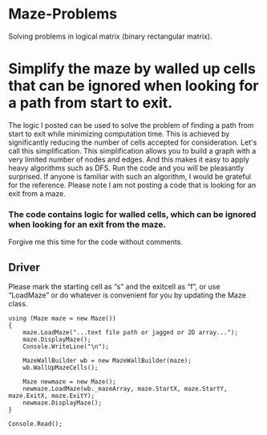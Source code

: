 # Maze-Problems
Solving problems in logical matrix (binary rectangular matrix).

# Simplify the maze by walled up cells that can be ignored when looking for a path from start to exit.

The logic I posted can be used to solve the problem of finding a path from start to exit while minimizing computation time.
This is achieved by significantly reducing the number of cells accepted for consideration. Let's call this simplification.
This simplification allows you to build a graph with a very limited number of nodes and edges. And this makes it easy to apply heavy algorithms such as DFS.
Run the code and you will be pleasantly surprised.
If anyone is familiar with such an algorithm, I would be grateful for the reference.
Please note I am not posting a code that is looking for an exit from a maze.

### The code contains logic for walled cells, which can be ignored when looking for an exit from the maze.

Forgive me this time for the code without comments.


## Driver 
Please mark the starting cell as “s” and the exitcell as “f”, or use “LoadMaze” or do whatever is convenient for you by updating the Maze class.
```
using (Maze maze = new Maze())
{
    maze.LoadMaze("...text file path or jagged or 2D array...");
    maze.DisplayMaze();
    Console.WriteLine("\n");

    MazeWallBuilder wb = new MazeWallBuilder(maze);
    wb.WallUpMazeCells();

    Maze newmaze = new Maze();
    newmaze.LoadMaze(wb._mazeArray, maze.StartX, maze.StartY, maze.ExitX, maze.ExitY);
    newmaze.DisplayMaze();
}

Console.Read();

```
